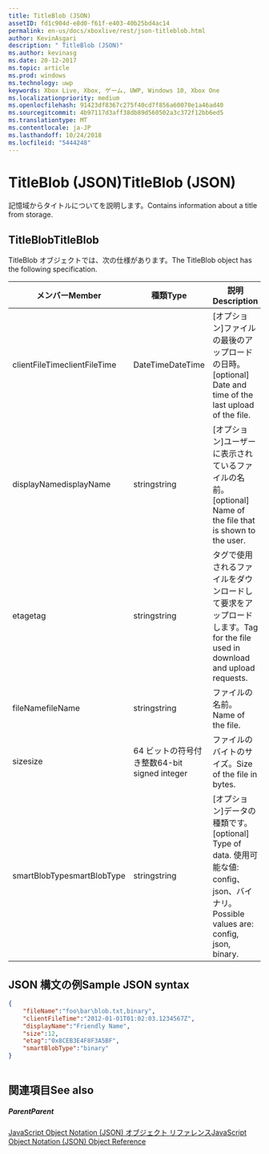 ```yaml
---
title: TitleBlob (JSON)
assetID: fd1c904d-e8d0-f61f-e403-40b25bd4ac14
permalink: en-us/docs/xboxlive/rest/json-titleblob.html
author: KevinAsgari
description: " TitleBlob (JSON)"
ms.author: kevinasg
ms.date: 20-12-2017
ms.topic: article
ms.prod: windows
ms.technology: uwp
keywords: Xbox Live, Xbox, ゲーム, UWP, Windows 10, Xbox One
ms.localizationpriority: medium
ms.openlocfilehash: 91423df8367c275f40cd7f856a60070e1a46ad40
ms.sourcegitcommit: 4b97117d3aff38db89d560502a3c372f12bb6ed5
ms.translationtype: MT
ms.contentlocale: ja-JP
ms.lasthandoff: 10/24/2018
ms.locfileid: "5444248"
---
```

# <a name="titleblob-json"></a><span data-ttu-id="9086e-104">TitleBlob (JSON)</span><span class="sxs-lookup"><span data-stu-id="9086e-104">TitleBlob (JSON)</span></span>
<span data-ttu-id="9086e-105">記憶域からタイトルについてを説明します。</span><span class="sxs-lookup"><span data-stu-id="9086e-105">Contains information about a title from storage.</span></span> 
<a id="ID4EP"></a>

 
## <a name="titleblob"></a><span data-ttu-id="9086e-106">TitleBlob</span><span class="sxs-lookup"><span data-stu-id="9086e-106">TitleBlob</span></span>
 
<span data-ttu-id="9086e-107">TitleBlob オブジェクトでは、次の仕様があります。</span><span class="sxs-lookup"><span data-stu-id="9086e-107">The TitleBlob object has the following specification.</span></span>
 
| <span data-ttu-id="9086e-108">メンバー</span><span class="sxs-lookup"><span data-stu-id="9086e-108">Member</span></span>| <span data-ttu-id="9086e-109">種類</span><span class="sxs-lookup"><span data-stu-id="9086e-109">Type</span></span>| <span data-ttu-id="9086e-110">説明</span><span class="sxs-lookup"><span data-stu-id="9086e-110">Description</span></span>| 
| --- | --- | --- | 
| <span data-ttu-id="9086e-111">clientFileTime</span><span class="sxs-lookup"><span data-stu-id="9086e-111">clientFileTime</span></span>| <span data-ttu-id="9086e-112">DateTime</span><span class="sxs-lookup"><span data-stu-id="9086e-112">DateTime</span></span>| <span data-ttu-id="9086e-113">[オプション]ファイルの最後のアップロードの日時。</span><span class="sxs-lookup"><span data-stu-id="9086e-113">[optional] Date and time of the last upload of the file.</span></span>| 
| <span data-ttu-id="9086e-114">displayName</span><span class="sxs-lookup"><span data-stu-id="9086e-114">displayName</span></span>| <span data-ttu-id="9086e-115">string</span><span class="sxs-lookup"><span data-stu-id="9086e-115">string</span></span>| <span data-ttu-id="9086e-116">[オプション]ユーザーに表示されているファイルの名前。</span><span class="sxs-lookup"><span data-stu-id="9086e-116">[optional] Name of the file that is shown to the user.</span></span>| 
| <span data-ttu-id="9086e-117">etag</span><span class="sxs-lookup"><span data-stu-id="9086e-117">etag</span></span>| <span data-ttu-id="9086e-118">string</span><span class="sxs-lookup"><span data-stu-id="9086e-118">string</span></span>| <span data-ttu-id="9086e-119">タグで使用されるファイルをダウンロードして要求をアップロードします。</span><span class="sxs-lookup"><span data-stu-id="9086e-119">Tag for the file used in download and upload requests.</span></span>| 
| <span data-ttu-id="9086e-120">fileName</span><span class="sxs-lookup"><span data-stu-id="9086e-120">fileName</span></span>| <span data-ttu-id="9086e-121">string</span><span class="sxs-lookup"><span data-stu-id="9086e-121">string</span></span>| <span data-ttu-id="9086e-122">ファイルの名前。</span><span class="sxs-lookup"><span data-stu-id="9086e-122">Name of the file.</span></span>| 
| <span data-ttu-id="9086e-123">size</span><span class="sxs-lookup"><span data-stu-id="9086e-123">size</span></span>| <span data-ttu-id="9086e-124">64 ビットの符号付き整数</span><span class="sxs-lookup"><span data-stu-id="9086e-124">64-bit signed integer</span></span>| <span data-ttu-id="9086e-125">ファイルのバイトのサイズ。</span><span class="sxs-lookup"><span data-stu-id="9086e-125">Size of the file in bytes.</span></span>| 
| <span data-ttu-id="9086e-126">smartBlobType</span><span class="sxs-lookup"><span data-stu-id="9086e-126">smartBlobType</span></span>| <span data-ttu-id="9086e-127">string</span><span class="sxs-lookup"><span data-stu-id="9086e-127">string</span></span>| <span data-ttu-id="9086e-128">[オプション]データの種類です。</span><span class="sxs-lookup"><span data-stu-id="9086e-128">[optional] Type of data.</span></span> <span data-ttu-id="9086e-129">使用可能な値: config、json、バイナリ。</span><span class="sxs-lookup"><span data-stu-id="9086e-129">Possible values are: config, json, binary.</span></span>| 
  
<a id="ID4E6C"></a>

 
## <a name="sample-json-syntax"></a><span data-ttu-id="9086e-130">JSON 構文の例</span><span class="sxs-lookup"><span data-stu-id="9086e-130">Sample JSON syntax</span></span>
 

```json
{
    "fileName":"foo\bar\blob.txt,binary",
    "clientFileTime":"2012-01-01T01:02:03.1234567Z",
    "displayName":"Friendly Name",
    "size":12,
    "etag":"0x8CEB3E4F8F3A5BF",
    "smartBlobType":"binary"
}
      
```

  
<a id="ID4EID"></a>

 
## <a name="see-also"></a><span data-ttu-id="9086e-131">関連項目</span><span class="sxs-lookup"><span data-stu-id="9086e-131">See also</span></span>
 
<a id="ID4EKD"></a>

 
##### <a name="parent"></a><span data-ttu-id="9086e-132">Parent</span><span class="sxs-lookup"><span data-stu-id="9086e-132">Parent</span></span> 

[<span data-ttu-id="9086e-133">JavaScript Object Notation (JSON) オブジェクト リファレンス</span><span class="sxs-lookup"><span data-stu-id="9086e-133">JavaScript Object Notation (JSON) Object Reference</span></span>](atoc-xboxlivews-reference-json.md)

   